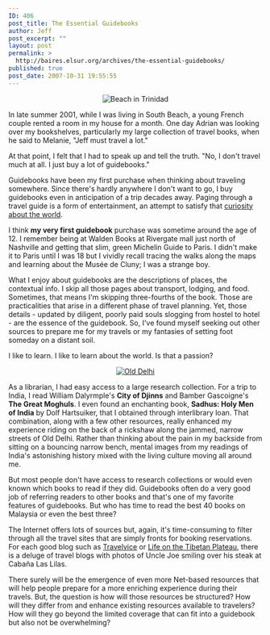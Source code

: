 ```yaml
---
ID: 406
post_title: The Essential Guidebooks
author: Jeff
post_excerpt: ""
layout: post
permalink: >
  http://baires.elsur.org/archives/the-essential-guidebooks/
published: true
post_date: 2007-10-31 19:55:55
---
```

<center>
<img src='http://baires.elsur.org/wp-content/uploads/2007/10/trinidadbeach.jpg' alt='Beach in Trinidad' />
</center>


In late summer 2001, while I was living in South Beach, a young French couple rented a room in  my house for a month. One day Adrian was looking over my bookshelves, particularly my large collection of travel books, when he said to Melanie, "Jeff must travel a lot."

At that point, I felt that I had to speak up and tell the truth. "No, I don't travel much at all. I just buy a lot of guidebooks."

Guidebooks have been my first purchase when thinking about traveling somewhere. Since there's hardly anywhere I don't want to go, I buy guidebooks even in anticipation of a trip decades away. Paging through a travel guide is a form of entertainment, an attempt to satisfy that <a href="http://baires.elsur.org/archives/the-desire-to-travel/">curiosity about the world</a>. 

I think <strong>my very first guidebook</strong> purchase was sometime around the age of 12. I remember being at Walden Books at Rivergate mall just north of Nashville and getting that slim, green Michelin Guide to Paris. I didn't make it to Paris until I was 18 but I vividly recall tracing the walks along the maps and learning about the Musée de Cluny; I was a strange boy.

What I enjoy about guidebooks are the descriptions of places, the contextual info. I skip all those pages about transport, lodging, and food. Sometimes, that means I'm skipping three-fourths of the book. Those are practicalities that arise in a different phase of travel planning. Yet, those details - updated by diligent, poorly paid souls slogging from hostel to hotel - are the essence of the guidebook. So, I've found myself seeking out other sources to prepare me for my travels or my fantasies of setting foot someday on a distant soil.

I like to learn. I like to learn about the world. Is that a passion?

<center><a href="http://www.flickr.com/photos/jeffbarry/105910233/in/set-72057594078880864/" border="0"><img src='http://baires.elsur.org/wp-content/uploads/2007/10/delhiride.jpg' alt='Old Delhi' /></a></center>

As a librarian, I had easy access to a large research collection. For a trip to India, I read William Dalyrmple's <strong>City of Djinns</strong> and Bamber Gascoigne's <strong>The Great Moghuls</strong>. I even found an enchanting book, <strong>Sadhus: Holy Men of India</strong> by Dolf Hartsuiker, that I obtained through interlibrary loan. That combination, along with a few other resources, really enhanced my experience riding on the back of a rickshaw along the jammed, narrow streets of Old Delhi. Rather than thinking about the pain in my backside from sitting on a bouncing narrow bench, mental images from my readings of India's astonishing history mixed with the living culture moving all around me. 

But most people don't have access to research collections or would even known which books to read if they did. Guidebooks often do a very good job of referring readers to other books and that's one of my favorite features of guidebooks. But who has time to read the best 40 books on Malaysia or even the best three?

The Internet offers lots of sources but, again, it's time-consuming to filter through all the travel sites that are simply fronts for booking reservations. For each good blog such as <a href="http://travelvice.com/">Travelvice</a> or <a href="http://kekexili.typepad.com/life_on_the_tibetan_plate/">Life on the Tibetan Plateau</a>, there is a deluge of travel blogs with photos of Uncle Joe smiling over his steak at Caba&#241;a Las Lilas.

There surely will be the emergence of even more Net-based resources that will help people prepare for a more enriching experience during their travels. But, the question is how will those resources be structured? How will they differ from and enhance existing resources available to travelers? How will they go beyond the limited coverage that can fit into a guidebook but also not be overwhelming?